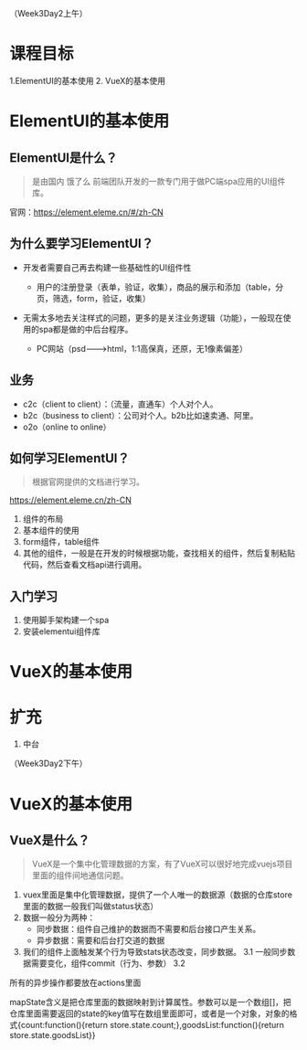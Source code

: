 
（Week3Day2上午）

# 课程目标
1.ElementUI的基本使用
2. VueX的基本使用

# ElementUI的基本使用



## ElementUI是什么？
> 是由国内 饿了么 前端团队开发的一款专门用于做PC端spa应用的UI组件库。

官网：https://element.eleme.cn/#/zh-CN


## 为什么要学习ElementUI？
+ 开发者需要自己再去构建一些基础性的UI组件性
    + 用户的注册登录（表单，验证，收集），商品的展示和添加（table，分页，筛选，form，验证，收集）
    
+ 无需太多地去关注样式的问题，更多的是关注业务逻辑（功能），一般现在使用的spa都是做的中后台程序。
    + PC网站（psd--->html，1:1高保真，还原，无1像素偏差）
    
 ## 业务
 + c2c（client to client）：（流量，直通车）个人对个人。
 + b2c（business to client）：公司对个人。b2b比如速卖通、阿里。
 + o2o（online to online）


## 如何学习ElementUI？
> 根据官网提供的文档进行学习。

https://element.eleme.cn/zh-CN

1. 组件的布局
2. 基本组件的使用
3. form组件，table组件
4. 其他的组件，一般是在开发的时候根据功能，查找相关的组件，然后复制粘贴代码，然后查看文档api进行调用。

## 入门学习
1. 使用脚手架构建一个spa
2. 安装elementui组件库

# VueX的基本使用



# 扩充
1. 中台


（Week3Day2下午）

# VueX的基本使用

## VueX是什么？
> VueX是一个集中化管理数据的方案，有了VueX可以很好地完成vuejs项目里面的组件间地通信问题。


1. vuex里面是集中化管理数据，提供了一个人唯一的数据源（数据的仓库store里面的数据一般我们叫做status状态）
2. 数据一般分为两种：
    + 同步数据：组件自己维护的数据而不需要和后台接口产生关系。
    + 异步数据：需要和后台打交道的数据
3. 我们的组件上面触发某个行为导致stats状态改变，同步数据。
    3.1 一般同步数据需要变化，组件commit（行为、参数）
    3.2 
    
    
所有的异步操作都要放在actions里面

mapState含义是把仓库里面的数据映射到计算属性。参数可以是一个数组[]，把仓库里面需要返回的state的key值写在数组里面即可，或者是一个对象，对象的格式{count:function(){return store.state.count;},goodsList:function(){return store.state.goodsList}}